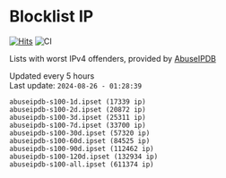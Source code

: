 # Blocklist IP

[![Hits](https://hits.seeyoufarm.com/api/count/incr/badge.svg?url=https%3A%2F%2Fgithub.com%2Fborestad%2Fblocklist-ip%2F&count_bg=%2379C83D&title_bg=%23555555&icon=&icon_color=%23E7E7E7&title=hits&edge_flat=false)](https://hits.seeyoufarm.com)  ![CI](https://img.shields.io/github/workflow/status/borestad/blocklist-ip/CI?style=flat-square)

Lists with worst IPv4 offenders, provided by [AbuseIPDB](https://www.abuseipdb.com/)

<!-- FOOTER-PLACEHOLDER -->
Updated every 5 hours<br>
Last update: `2024-08-26 - 01:28:39`
```
abuseipdb-s100-1d.ipset (17339 ip)
abuseipdb-s100-2d.ipset (20872 ip)
abuseipdb-s100-3d.ipset (25311 ip)
abuseipdb-s100-7d.ipset (33700 ip)
abuseipdb-s100-30d.ipset (57320 ip)
abuseipdb-s100-60d.ipset (84525 ip)
abuseipdb-s100-90d.ipset (112462 ip)
abuseipdb-s100-120d.ipset (132934 ip)
abuseipdb-s100-all.ipset (611374 ip)
```
